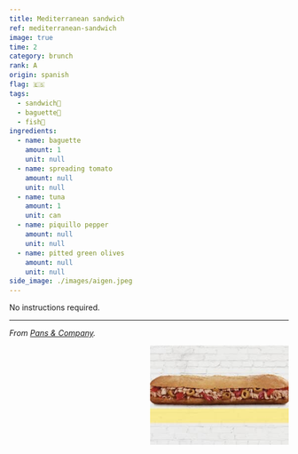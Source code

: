 ```yaml
---
title: Mediterranean sandwich
ref: mediterranean-sandwich
image: true
time: 2
category: brunch
rank: A
origin: spanish
flag: 🇪🇸
tags:
  - sandwich🥪
  - baguette🥖
  - fish🦈
ingredients:
  - name: baguette
    amount: 1
    unit: null
  - name: spreading tomato
    amount: null
    unit: null
  - name: tuna
    amount: 1
    unit: can
  - name: piquillo pepper
    amount: null
    unit: null
  - name: pitted green olives
    amount: null
    unit: null
side_image: ./images/aigen.jpeg
---
```


No instructions required.

---

_From [Pans & Company](https://www.pansandcompany.com/)._

<img src="images/mediterranean_sandwich.jpg" style="width:250px; float:right;"/>